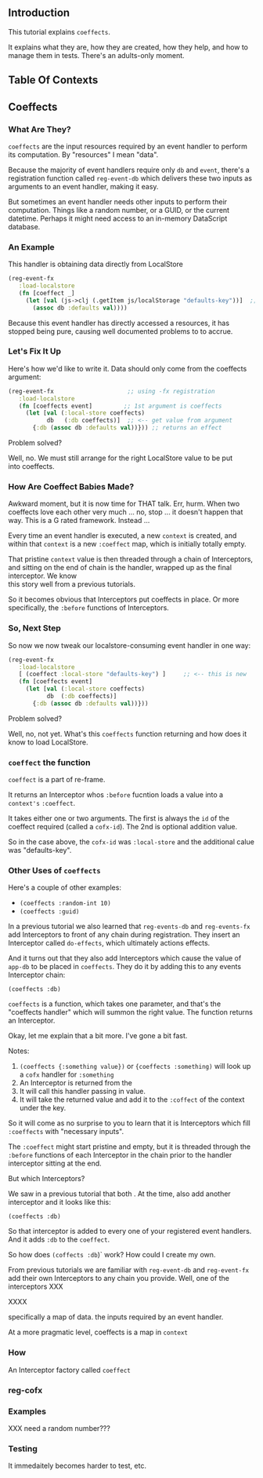 ## Introduction

This tutorial explains `coeffects`.

It explains what they are, how they are created, how they help, and how 
to manage them in tests. There's an adults-only moment.

## Table Of Contexts



## Coeffects
 
### What Are They?

`coeffects` are the input resources required by an event handler
to perform its computation.  By "resources" I mean "data".

Because the majority of event handlers require only `db` and 
`event`, there's a registration function called `reg-event-db` 
which delivers these two inputs as arguments to an event 
handler, making it easy.

But sometimes an event handler needs other inputs
to perform their computation.  Things like a random number, or a GUID,
or the current datetime. Perhaps it might need access to an in-memory 
DataScript database.


###  An Example  

This handler is obtaining data directly from LocalStore
```clj
(reg-event-fx
   :load-localstore
   (fn [coeffect _]
     (let [val (js->clj (.getItem js/localStorage "defaults-key"))]  ;; <-- Problem
       (assoc db :defaults val))))
```

Because this event handler has directly accessed a resources, it has stopped being 
pure, causing well documented problems to to accrue.

### Let's Fix It Up 

Here's how we'd like to write it. Data should only come from the coeffects argument:
```clj
(reg-event-fx                     ;; using -fx registration
   :load-localstore
   (fn [coeffects event]         ;; 1st argument is coeffects
     (let [val (:local-store coeffects)
           db   (:db coeffects)]  ;; <-- get value from argument
       {:db (assoc db :defaults val))})) ;; returns an effect
```

Problem solved? 

Well, no. We must still arrange for the right LocalStore value to be put  
into coeffects.

### How Are Coeffect Babies Made?

Awkward moment, but it is now time for THAT talk. Err, hurm. When two 
coeffects love each other very much ... no, stop ... it doesn't happen that way. This 
is a G rated framework. Instead ...

Every time an event handler is executed, a new `context` is created, and within that 
`context` is a new `:coeffect` map, which is initially totally empty.  

That pristine `context` value is then threaded through a chain of Interceptors, and sitting 
on the end of chain is the handler, wrapped up as the final interceptor. We know  
this story well from a previous tutorials. 

So it becomes obvious that Interceptors put coeffects in place. Or more specifically, the 
`:before` functions of Interceptors.

### So, Next Step

So now we now tweak our localstore-consuming event handler in one way: 
```clj
(reg-event-fx                     
   :load-localstore
   [ (coeffect :local-store "defaults-key") ]     ;; <-- this is new
   (fn [coeffects event]         
     (let [val (:local-store coeffects)
           db  (:db coeffects)]  
       {:db (assoc db :defaults val))})) 
```

Problem solved? 

Well, no, not yet. What's this `coeffects` function returning and how does it know to load LocalStore.   


### `coeffect` the function 

`coeffect` is a part of re-frame. 

It returns an Interceptor whos `:before` fucntion loads a value into a `context's` `:coeffect`. 

It takes either one or two arguments. The first is always the `id` of the coeffect required (called a `cofx-id`). The 2nd is optional 
addition value.

So in the case above, the `cofx-id` was `:local-store`  and the additional calue was "defaults-key". 
 

### Other Uses of `coeffects`
 
Here's a couple of other examples:

  -  `(coeffects :random-int 10)` 
  -  `(coeffects :guid)`

In a previous tutorial we also learned that `reg-events-db` and `reg-events-fx` 
add Interceptors to front of any chain during registration.  They insert an Interceptor 
called `do-effects`, which ultimately actions effects. 
 
And it turns out that they also add Interceptors which cause the value of `app-db` 
to be placed in `coeffects`.  They do it by adding this to any events Interceptor chain:
```
(coeffects :db)
```

`coeffects` is a function, which takes one parameter, and that's the "coeffects handler"
which will summon the right value. The function returns an Interceptor.

Okay, let me explain that a bit more.  I've gone a bit fast.
 
 
 Notes:
 
  1. `(coeffects {:something value})`  or  `{coeffects :something)` will look up a `cofx` handler for `:something`
  2. An Interceptor is returned from the 
  2. It will call this handler passing in value.
  3. It will take the returned value and add it to the `:coffect` of the context under the 
     key.  

  

So it will come as no surprise to you to learn that it is Interceptors which 
fill `:coeffects` with "necessary inputs". 
 
The `:coeffect`  might start pristine and empty, but it is threaded through the 
`:before` functions of each Interceptor in the chain prior to the handler 
interceptor sitting at the end.
  
But which Interceptors?

We saw in a previous tutorial that both
.  At the time, 
also add another interceptor and it looks like this: 
```
(coeffects :db)
```

So that interceptor is added to every one of your registered event handlers. And it 
adds `:db` to the `coeffect`.

So how does `(coffects :db`)` work?  How could I create my own. 


 


From previous tutorials we are familiar with `reg-event-db` and `reg-event-fx` add 
 their own Interceptors to any chain you provide.  Well, one of the interceptors XXX
 
 
XXXX




specifically a map of data. the inputs required by an event handler. 

At a more pragmatic level, coeffects is a map in `context`


### How 

An Interceptor factory called `coeffect`


### reg-cofx


### Examples

XXX need a random number???




### Testing

It immedaitely becomes harder to test, etc.
   
